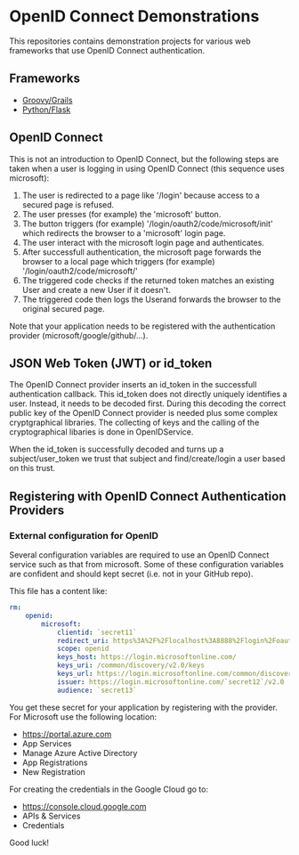 # OpenID Connect Demonstrations

This repositories contains demonstration projects for various
web frameworks that use OpenID Connect 
authentication.

## Frameworks
* [Groovy/Grails](grails/docs/README.md)
* [Python/Flask](python/docs/README.md)

## OpenID Connect
This is not an introduction to OpenID Connect, but the following steps are taken when a user
is logging in using OpenID Connect (this sequence uses microsoft):

1. The user is redirected to a page like '/login' because access to a secured page is refused.
2. The user presses (for example) the 'microsoft' button.
3. The button triggers (for example) '/login/oauth2/code/microsoft/init' which redirects the browser to a 'microsoft' login page.
4. The user interact with the microsoft login page and authenticates.
5. After successfull authentication, the microsoft page forwards the browser to a local page which triggers (for example) '/login/oauth2/code/microsoft/'
6. The triggered code checks if the returned token matches an existing User and create a new User if it doesn't.
7. The triggered code then logs the Userand forwards the browser to the original secured page.

Note that your application needs to be registered with the authentication provider (microsoft/google/github/...).

## JSON Web Token (JWT) or id_token

The OpenID Connect provider inserts an id_token in the successfull authentication callback. This id_token
does not directly uniquely identifies a user. Instead, it needs to be decoded first.
During this decoding the correct public key of the OpenID Connect provider is needed plus some complex
cryptgraphical libraries. The collecting of keys and the calling of the cryptographical libaries is
done in OpenIDService.

When the id_token is successfully decoded and turns up a subject/user_token we trust that subject and
find/create/login a user based on this trust.

## Registering with OpenID Connect Authentication Providers

### External configuration for OpenID

Several configuration variables are required to use an
OpenID Connect service such as that from microsoft. Some of these configuration variables
are confident and should kept secret (i.e. not in your GitHub repo). 

This file has a content like:
```yaml
rm:
    openid:
        microsoft:
            clientid: `secret11`
            redirect_uri: https%3A%2F%2Flocalhost%3A8888%2Flogin%2Foauth2%2Fcode%2Fmicrosoft
            scope: openid
            keys_host: https://login.microsoftonline.com/
            keys_uri: /common/discovery/v2.0/keys
            keys_url: https://login.microsoftonline.com/common/discovery/v2.0/keys
            issuer: https://login.microsoftonline.com/`secret12`/v2.0
            audience: `secret13`
```
You get these secret for your application by registering with the provider. For Microsoft use the following location:

* https://portal.azure.com
* App Services
* Manage Azure Active Directory
* App Registrations
* New Registration

For creating the credentials in the Google Cloud go to:

* https://console.cloud.google.com
* APIs & Services
* Credentials

Good luck!

